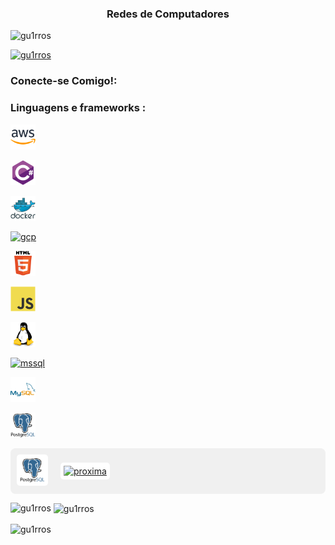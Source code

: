 <h3 align="center">Redes de Computadores</h3>

<p align="left"> <img src="https://komarev.com/ghpvc/?username=gu1rros&label=Profile%20views&color=0e75b6&style=flat" alt="gu1rros" /> </p>

<p align="left"> <a href="https://github.com/ryo-ma/github-profile-trophy"><img src="https://github-profile-trophy.vercel.app/?username=gu1rros" alt="gu1rros" /></a> </p>

<h3 align="left">Conecte-se Comigo!:</h3>
<p align="left">
</p>

<h3 align="left">Linguagens e frameworks :</h3>

<p align="left"> <a href="https://aws.amazon.com" target="_blank" rel="noreferrer"> <img src="https://raw.githubusercontent.com/devicons/devicon/master/icons/amazonwebservices/amazonwebservices-original-wordmark.svg" alt="aws" width="40" height="40"/> </a>
  
<a href="https://www.w3schools.com/cs/" target="_blank" rel="noreferrer"> <img src="https://raw.githubusercontent.com/devicons/devicon/master/icons/csharp/csharp-original.svg" alt="csharp" width="40" height="40"/> </a> 
  
<a href="https://www.docker.com/" target="_blank" rel="noreferrer"> <img src="https://raw.githubusercontent.com/devicons/devicon/master/icons/docker/docker-original-wordmark.svg" alt="docker" width="40" height="40"/> </a> 
  
<a href="https://cloud.google.com" target="_blank" rel="noreferrer"> <img src="https://www.vectorlogo.zone/logos/google_cloud/google_cloud-icon.svg" alt="gcp" width="40" height="40"/> </a> 

<a href="https://www.w3.org/html/" target="_blank" rel="noreferrer"> <img src="https://raw.githubusercontent.com/devicons/devicon/master/icons/html5/html5-original-wordmark.svg" alt="html5" width="40" height="40"/> </a> 

<a href="https://developer.mozilla.org/en-US/docs/Web/JavaScript" target="_blank" rel="noreferrer"> <img src="https://raw.githubusercontent.com/devicons/devicon/master/icons/javascript/javascript-original.svg" alt="javascript" width="40" height="40"/> </a> 

<a href="https://www.linux.org/" target="_blank" rel="noreferrer"> <img src="https://raw.githubusercontent.com/devicons/devicon/master/icons/linux/linux-original.svg" alt="linux" width="40" height="40"/> </a> 

<a href="https://www.microsoft.com/en-us/sql-server" target="_blank" rel="noreferrer"> <img src="https://www.svgrepo.com/show/303229/microsoft-sql-server-logo.svg" alt="mssql" width="40" height="40"/> </a> 

<a href="https://www.mysql.com/" target="_blank" rel="noreferrer"> <img src="https://raw.githubusercontent.com/devicons/devicon/master/icons/mysql/mysql-original-wordmark.svg" alt="mysql" width="40" height="40"/> </a> 

<a href="https://www.postgresql.org" target="_blank" rel="noreferrer"> <img src="https://raw.githubusercontent.com/devicons/devicon/master/icons/postgresql/postgresql-original-wordmark.svg" alt="postgresql" width="40" height="40"/> </a> </p>

<style>
  .image-container {
    display: flex;
    align-items: center;
    gap: 20px; /* Espaço entre as imagens */
    background-color: #f0f0f0; /* Cor de fundo do container */
    padding: 10px;
    border-radius: 8px; /* Bordas arredondadas, opcional */
  }

  .image-container a img {
    background-color: white; /* Fundo para cada imagem individual */
    padding: 5px;
    border-radius: 5px;
  }
</style>

<div class="image-container">
  <a href="https://www.postgresql.org" target="_blank" rel="noreferrer">
    <img src="https://raw.githubusercontent.com/devicons/devicon/master/icons/postgresql/postgresql-original-wordmark.svg" alt="postgresql" width="40" height="40"/>
  </a>

  <!-- Espaço para a próxima imagem -->
  <a href="#">
    <img src="URL_DA_PROXIMA_IMAGEM" alt="proxima" width="40" height="40"/>
  </a>
</div>

<p><img align="left" src="https://github-readme-stats.vercel.app/api/top-langs?username=gu1rros&show_icons=true&locale=en&layout=compact" alt="gu1rros" /></p>

<p>&nbsp;<img align="center" src="https://github-readme-stats.vercel.app/api?username=gu1rros&show_icons=true&locale=en" alt="gu1rros" /></p>

<p><img align="center" src="https://github-readme-streak-stats.herokuapp.com/?user=gu1rros&" alt="gu1rros" /></p>
